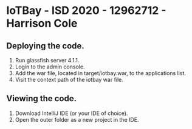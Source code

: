 # IoTBay - ISD 2020 - 12962712 - Harrison Cole
## Deploying the code.
1. Run glassfish server 4.1.1.
2. Login to the admin console.
3. Add the war file, located in target/iotbay.war, to the applications list.
4. Visit the context path of the iotbay war file.
## Viewing the code.
1. Download IntelliJ IDE (or your IDE of choice).
2. Open the outer folder as a new project in the IDE.